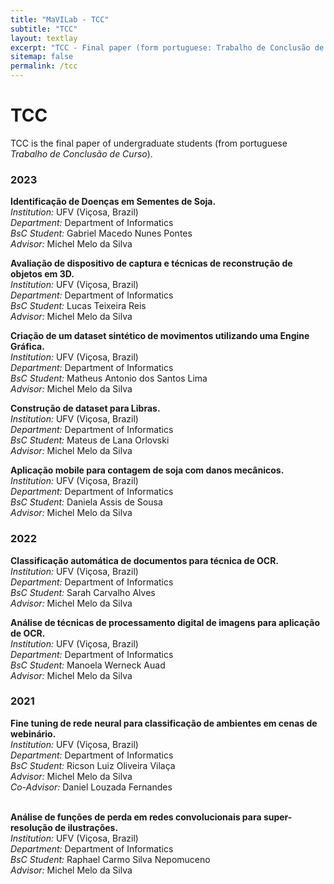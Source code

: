 ```yaml
---
title: "MaVILab - TCC"
subtitle: "TCC"
layout: textlay
excerpt: "TCC - Final paper (form portuguese: Trabalho de Conclusão de Curso)"
sitemap: false
permalink: /tcc
---
```


# TCC

TCC is the final paper of undergraduate students (from portuguese *Trabalho de Conclusão de Curso*).


### 2023

**Identificação de Doenças em Sementes de Soja.**  
*Institution:* UFV (Viçosa, Brazil)  
*Department:* Department of Informatics  
*BsC Student:* Gabriel Macedo Nunes Pontes   
*Advisor:* Michel Melo da Silva 
<br />

**Avaliação de dispositivo de captura e técnicas de reconstrução de objetos em 3D.**  
*Institution:* UFV (Viçosa, Brazil)  
*Department:* Department of Informatics  
*BsC Student:* Lucas Teixeira Reis   
*Advisor:* Michel Melo da Silva 
<br />

**Criação de um dataset sintético de movimentos utilizando uma Engine Gráfica.**  
*Institution:* UFV (Viçosa, Brazil)  
*Department:* Department of Informatics  
*BsC Student:* Matheus Antonio dos Santos Lima   
*Advisor:* Michel Melo da Silva 
<br />

**Construção de dataset para Libras.**  
*Institution:* UFV (Viçosa, Brazil)  
*Department:* Department of Informatics  
*BsC Student:* Mateus de Lana Orlovski   
*Advisor:* Michel Melo da Silva 
<br />

**Aplicação mobile para contagem de soja com danos mecânicos.**  
*Institution:* UFV (Viçosa, Brazil)  
*Department:* Department of Informatics  
*BsC Student:* Daniela Assis de Sousa   
*Advisor:* Michel Melo da Silva 
<br />

### 2022

**Classificação automática de documentos para técnica de OCR.**  
*Institution:* UFV (Viçosa, Brazil)  
*Department:* Department of Informatics  
*BsC Student:* Sarah Carvalho Alves   
*Advisor:* Michel Melo da Silva 
<br />

**Análise de técnicas de processamento digital de imagens para aplicação de OCR.**  
*Institution:* UFV (Viçosa, Brazil)  
*Department:* Department of Informatics  
*BsC Student:* Manoela Werneck Auad   
*Advisor:* Michel Melo da Silva 
<br />

### 2021

**Fine tuning de rede neural para classificação de ambientes em cenas de webinário.**  
*Institution:* UFV (Viçosa, Brazil)  
*Department:* Department of Informatics  
*BsC Student:* Ricson Luiz Oliveira Vilaça   
*Advisor:* Michel Melo da Silva  
*Co-Advisor:* Daniel Louzada Fernandes  
<br />

**Análise de funções de perda em redes convolucionais para super-resolução de ilustrações.**  
*Institution:* UFV (Viçosa, Brazil)  
*Department:* Department of Informatics  
*BsC Student:* Raphael Carmo Silva Nepomuceno   
*Advisor:* Michel Melo da Silva    
<br />